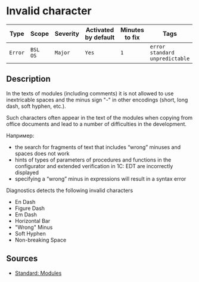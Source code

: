# Invalid character

Type | Scope | Severity | Activated<br>by default | Minutes<br>to fix | Tags
--- | --- | --- | --- | --- | ---
`Error` | `BSL`<br>`OS` | `Major` | `Yes` | `1` | `error`<br>`standard`<br>`unpredictable`

<!-- Блоки выше заполняются автоматически, не трогать -->

## Description

In the texts of modules (including comments) it is not allowed to use inextricable spaces and the minus sign "-" in other encodings (short, long dash, soft hyphen, etc.).

Such characters often appear in the text of the modules when copying from office documents and lead to a number of difficulties in the development.

Например:

- the search for fragments of text that includes “wrong” minuses and spaces does not work
- hints of types of parameters of procedures and functions in the configurator and extended verification in 1C: EDT are incorrectly displayed
- specifying a “wrong” minus in expressions will result in a syntax error

Diagnostics detects the following invalid characters

- En Dash
- Figure Dash
- Em Dash
- Horizontal Bar
- "Wrong" Minus
- Soft Hyphen
- Non-breaking Space

## Sources

- [Standard: Modules](https://its.1c.ru/db/v8std#content:456:hdoc)
